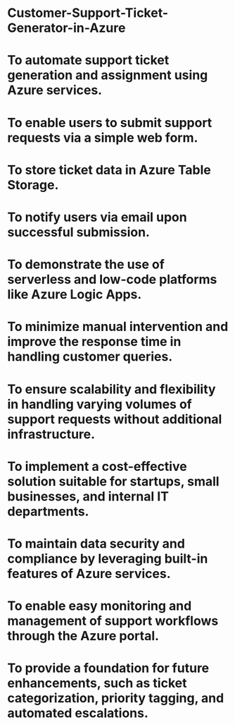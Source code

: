 # Customer-Support-Ticket-Generator-in-Azure
# To automate support ticket generation and assignment using Azure services.  
  
# To enable users to submit support requests via a simple web form.  
  
# To store ticket data in Azure Table Storage.                                                                                
  
# To notify users via email upon successful submission.  
  
# To demonstrate the use of serverless and low-code platforms like Azure Logic Apps.  
  
# To minimize manual intervention and improve the response time in handling customer queries.  
 
# To ensure scalability and flexibility in handling varying volumes of support requests without additional infrastructure. 
 
# To implement a cost-effective solution suitable for startups, small businesses, and internal IT departments. 
 
# To maintain data security and compliance by leveraging built-in features of Azure services. 
 
# To enable easy monitoring and management of support workflows through the Azure portal. 
 
# To provide a foundation for future enhancements, such as ticket categorization, priority tagging, and automated escalations. 
